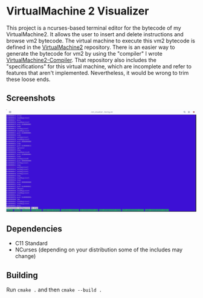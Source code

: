 # VirtualMachine 2 Visualizer
This project is a ncurses-based terminal editor for the bytecode of my VirtualMachine2. It allows the user to insert and delete instructions and browse vm2 bytecode. The virtual machine to execute this vm2 bytecode is defined in the [VirtualMachine2](https://github.com/batburger/VirtualMachine2) repository. There is an easier way to generate the bytecode for vm2 by using the "compiler" I wrote [VirtualMachine2-Compiler](https://github.com/batburger/VirtualMachine2-Compiler). That repository also includes the "specifications" for this virtual machine, which are incomplete and refer to features that aren't implemented. Nevertheless, it would be wrong to trim these loose ends.

## Screenshots
![The Visualizer being run on an example programme](demonstration.png)

## Dependencies
* C11 Standard
* NCurses (depending on your distribution some of the includes may change)

## Building
Run `cmake .` and then `cmake --build .`
